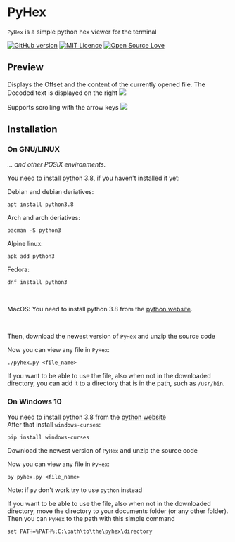 
# PyHex

`PyHex` is a simple python hex viewer for the terminal

[![GitHub version](https://badge.fury.io/gh/builditluc%2Fpyhex.svg)](https://badge.fury.io/gh/builditluc%2Fpyhex)
[![MIT Licence](https://badges.frapsoft.com/os/mit/mit.svg?v=103)](https://opensource.org/licenses/mit-license.php)
[![Open Source Love](https://badges.frapsoft.com/os/v2/open-source.png?v=103)](https://github.com/ellerbrock/open-source-badges/)

## Preview
Displays the Offset and the content of the currently opened file. The Decoded text is displayed on the right
![](https://i.imgur.com/IQ8ossY.png)

Supports scrolling with the arrow keys
![](https://i.imgur.com/HvKgfWC.png)

## Installation

### On GNU/LINUX
*... and other POSIX environments.*

You need to install python 3.8, if you haven't installed it yet:

Debian and debian deriatives:
```
apt install python3.8
```

Arch and arch deriatives:
```
pacman -S python3
```

Alpine linux:
```
apk add python3
```

Fedora:
```
dnf install python3
```

<br>

MacOS: You need to install python 3.8 from the [python website](https://www.python.org/). 

<br>

Then, download the newest version of `PyHex` and unzip the source code

Now you can view any file in `PyHex`:
```
./pyhex.py <file_name>
```

If you want to be able to use the file, also when not in the downloaded directory, you can add it to a directory that is in the path, such as `/usr/bin`.


### On Windows 10

You need to install python 3.8 from the [python website](https://www.python.org/) <br>
After that install `windows-curses`:
```
pip install windows-curses
```

Download the newest version of `PyHex` and unzip the source code

Now you can view any file in `PyHex`:
```
py pyhex.py <file_name>
```
Note:  if `py` don't work try to use `python` instead

If you want to be able to use the file, also when not in the downloaded directory, move the directory to your documents folder (or any other folder).
Then you can `PyHex` to the path with this simple command
```
set PATH=%PATH%;C:\path\to\the\pyhex\directory
```

